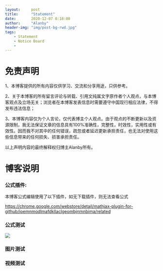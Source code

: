 ```yaml
---
layout:     post
title:      "Statement"
date:       2020-12-07 8:18:00
author:     "Alanby"
header-img: "img/post-bg-rwd.jpg"
tags:
    - Statement
    - Notice Board
    - 
---
```


# 免责声明

1、本博客提供的所有内容仅供学习、交流和分享用途，只供参考。


2、关于本博客的所有留言评论与转载、引用文纯属文字原作者个人观点，与本博客观点及立场无关；浏览者在本博客发表信息时需要遵守中国现行相应法律，不得发布违法信息；


3、本博客内容仅为个人言论，仅代表博主个人观点。由于观点的不断更新以及资源限制，我无法保证文章的信息具有100%准确性，完整性，时效性，实用性或有效性。因而我不对其中的任何错误，疏忽或者延迟更新承担责任，也无法对使用这些信息带来的任何损失、损害承担责任。 


以上声明内容的最终解释权归博主Alanby所有。



# 博客说明

### 公式插件:
本博客公式编辑使用了以下插件，如无下载插件，则无法查看公式

https://chrome.google.com/webstore/detail/mathjax-plugin-for-github/ioemnmodlmafdkllaclgeombjnmnbima/related


### 公式测试
![](http://latex.codecogs.com/gif.latex?\\sigma=\sqrt{\frac{1}{n}{\sum_{k=1}^n(x_i-\bar{x})^2}})


### 图片测试


### 视频测试











